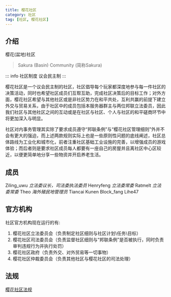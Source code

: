 ```yaml
---
title: 樱花社区
category: 社区
tag: [社区, 樱花社区]
---
```


## 介绍

樱花(盆地)社区
> Sakura (Basin) Community (简称Sakura)

::: info 社区制度
议会民主制
:::

樱花社区是一个议会民主制的社区，社区倡导每个玩家都深度地参与每一件社区的决策活动，同时也希望社区成员们互帮互助，完成社区决策后的目标工作；对外方面，樱花社区希望与其他社区或是非社区势力在和平共处，互利共赢的前提下建立外交与贸易关系，由于社区中的成员包括本服务器群主与两位邦联立法委员，因此我们社区与其他社区之间的互动或是在社区与社区、个人与社区的和平磋商环节中将更加深入与明显。

社区对内事务管理其实除了要求成员遵守“邦联条例”与“樱花社区管理细则”外并不会有更大的强迫，而上述两款规则实际上也是一些原则性问题的底线阐述，社区总体路线为工业化和城市化，前者注重社区基础工业设施的完善，以增强成员的游戏体验；而后者则是要求社区成员每人都要有一座自己的房屋并且离社区中心区较近，以便更简单地分享一些物资并开启养老生活。

## 成员
Ziling_uwu *立法委议长，司法委执法委员*
Henryfeng *立法委常委*
Ratmelt *立法委常委*
Theo *海外殖民地管理员*
Tiancai
Kunen
Block_fang
Lihe47

## 官方机构

社区官方机构现在运行的有:
1. 樱花社区立法委员会（负责制定社区细则与社区计划\任务\目标）
2. 樱花社区司法委员会（负责监督社区细则与“邦联条例”是否被执行，同时负责审判违规行为并执行处罚）
3. 樱花社区政府（负责外交、对外贸易等一切事物）
4. 樱花社区仲裁委员会（负责其他社区与樱花社区的司法处理）

## 法规

[樱花社区法规](../law/sakura.md)